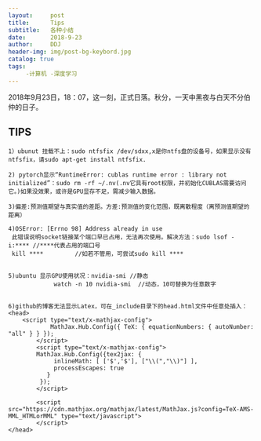 ```yaml
---
layout:     post
title:      Tips
subtitle:   各种小结
date:       2018-9-23
author:     DDJ
header-img: img/post-bg-keybord.jpg
catalog: true
tags:
     -计算机 -深度学习
---
```

2018年9月23日，18：07，这一刻，正式日落。秋分，一天中黑夜与白天不分伯仲的日子。

TIPS
--------
`1）ubunut 挂载不上：sudo ntfsfix /dev/sdxx,x是你ntfs盘的设备号，如果显示没有ntfsfix，请sudo apt-get install ntfsfix.`

`2) pytorch显示“RuntimeError: cublas runtime error : library not initialized”：sudo rm -rf ~/.nv(.nv它具有root权限，并初始化CUBLAS需要访问它。)如果没效果，或许是GPU显存不足，需减少输入数据。`

`3)偏差:预测值期望与真实值的差距。方差:预测值的变化范围，既离散程度（离预测值期望的距离）`

```
4)OSError: [Errno 98] Address already in use
 此错误说明socket链接某个端口早已占用，无法再次使用。解决方法：sudo lsof -i:**** //****代表占用的端口号 
 kill ****         //如若不管用，可尝试sudo kill ****

```

```

5)ubuntu 显示GPU使用状况：nvidia-smi //静态
			 watch -n 10 nvidia-smi  //动态，10可替换为任意数字

```

```

6)github的博客无法显示Latex，可在_include目录下的head.html文件中任意处插入：
<head>
	<script type="text/x-mathjax-config"> 
			MathJax.Hub.Config({ TeX: { equationNumbers: { autoNumber: "all" } } }); 
		</script>
	    <script type="text/x-mathjax-config">
		MathJax.Hub.Config({tex2jax: {
		     inlineMath: [ ['$','$'], ["\\(","\\)"] ],
		     processEscapes: true
		   }
		 });
	    </script>

	    <script src="https://cdn.mathjax.org/mathjax/latest/MathJax.js?config=TeX-AMS-MML_HTMLorMML" type="text/javascript">
	    </script>
</head>

```
